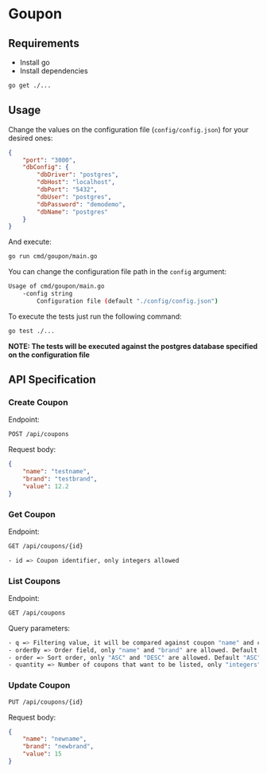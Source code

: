 # Goupon

## Requirements

- Install go
- Install dependencies
```bash
go get ./...
```

## Usage 

Change the values on the configuration file (`config/config.json`) for your desired ones:

```json
{
    "port": "3000",
    "dbConfig": {
        "dbDriver": "postgres",
        "dbHost": "localhost",
        "dbPort": "5432",
        "dbUser": "postgres",
        "dbPassword": "demodemo",
        "dbName": "postgres"
    }
}
```

And execute:

```bash
go run cmd/goupon/main.go
```

You can change the configuration file path in the `config` argument:

```bash
Usage of cmd/goupon/main.go
    -config string
        Configuration file (default "./config/config.json")
```

To execute the tests just run the following command:
```bash
go test ./... 
```

__NOTE: The tests will be executed against the postgres database specified on the configuration file__


## API Specification

### Create Coupon

Endpoint:

```bash
POST /api/coupons
```

Request body:

```json
{
    "name": "testname",
    "brand": "testbrand",
    "value": 12.2
}
```

### Get Coupon

Endpoint:

```bash
GET /api/coupons/{id}
```

```bash
- id => Coupon identifier, only integers allowed
```

### List Coupons

Endpoint:

```bash
GET /api/coupons
```

Query parameters:

```bash
- q => Filtering value, it will be compared against coupon "name" and coupon "brand", should satisfy "^[a-z0-9]*$" pattern
- orderBy => Order field, only "name" and "brand" are allowed. Default "name"
- order => Sort order, only "ASC" and "DESC" are allowed. Default "ASC"
- quantity => Number of coupons that want to be listed, only "integers" allowed. Default "10"
```

### Update Coupon

```bash
PUT /api/coupons/{id}
```

Request body:

```json
{
    "name": "newname",
    "brand": "newbrand",
    "value": 15
}
```
